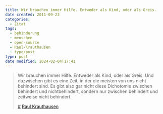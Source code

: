 ```yaml
---
title: Wir brauchen immer Hilfe. Entweder als Kind, oder als Greis.
date created: 2011-09-23
categories:
  - Zitat
tags:
  - behinderung
  - menschen
  - open-source
  - Raul-Krauthausen
  - type/post
type: post
date modified: 2024-02-04T17:41
---
```


> Wir brauchen immer Hilfe. Entweder als Kind, oder als Greis. Und dazwischen gibt es eine Zeit, in der die meisten von uns nicht behindert sind. Es gibt also gar nicht diese Dichotomie zwischen behindert und nichtbehindert, sondern nur zwischen behindert und zeitweise nicht behindert.
>
> [#](http://www.golem.de/1109/86616-2.html) [Raul Krauthausen](http://sozialhelden.de/)
